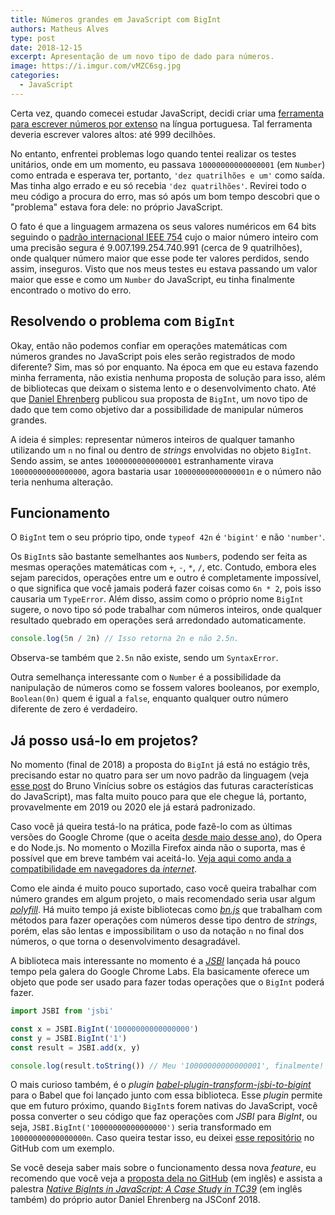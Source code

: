 ```yaml
---
title: Números grandes em JavaScript com BigInt
authors: Matheus Alves
type: post
date: 2018-12-15
excerpt: Apresentação de um novo tipo de dado para números.
image: https://i.imgur.com/vMZC6sg.jpg
categories:
  - JavaScript
---
```


Certa vez, quando comecei estudar JavaScript, decidi criar uma [ferramenta para escrever números por extenso](https://github.com/theuves/extenso.js) na língua portuguesa. Tal ferramenta deveria escrever valores altos: até 999 decilhões.

No entanto, enfrentei problemas logo quando tentei realizar os testes unitários, onde em um momento, eu passava `10000000000000001` (em `Number`) como entrada e esperava ter, portanto, `'dez quatrilhões e um'` como saída. Mas tinha algo errado e eu só recebia `'dez quatrilhões'`. Revirei todo o meu código a procura do erro, mas só após um bom tempo descobri que o "problema" estava fora dele: no próprio JavaScript.

O fato é que a linguagem armazena os seus valores numéricos em 64 bits seguindo o [padrão internacional IEEE 754](https://www.youtube.com/watch?v=PDgT0T0Yodo) cujo o maior número inteiro com uma precisão segura é 9.007.199.254.740.991 (cerca de 9 quatrilhões), onde qualquer número maior que esse pode ter valores perdidos, sendo assim, inseguros. Visto que nos meus testes eu estava passando um valor maior que esse e como um `Number` do JavaScript, eu tinha finalmente encontrado o motivo do erro.

## Resolvendo o problema com `BigInt`

Okay, então não podemos confiar em operações matemáticas com números grandes no JavaScript pois eles serão registrados de modo diferente? Sim, mas só por enquanto. Na época em que eu estava fazendo minha ferramenta, não existia nenhuma proposta de solução para isso, além de bibliotecas que deixam o sistema lento e o desenvolvimento chato. Até que [Daniel Ehrenberg](https://twitter.com/littledan) publicou sua proposta de `BigInt`, um novo tipo de dado que tem como objetivo dar a possibilidade de manipular números grandes.

A ideia é simples: representar números inteiros de qualquer tamanho utilizando um `n` no final ou dentro de *strings* envolvidas no objeto `BigInt`. Sendo assim, se antes `10000000000000001` estranhamente virava  `10000000000000000`, agora bastaria usar `10000000000000001n` e o número não teria nenhuma alteração.

##  Funcionamento

O `BigInt` tem o seu próprio tipo, onde `typeof 42n` é `'bigint'` e não `'number'`. 

Os `BigInt`s são bastante semelhantes aos `Number`s, podendo ser feita as mesmas operações matemáticas com `+`, `-`, `*`, `/`, etc. Contudo, embora eles sejam parecidos, operações entre um e outro é completamente impossível, o que significa que você jamais poderá fazer coisas como `6n * 2`, pois isso causaria um `TypeError`. Além disso, assim como o próprio nome `BigInt` sugere, o novo tipo só pode trabalhar com números inteiros, onde qualquer resultado quebrado em operações será arredondado automaticamente.

```js
console.log(5n / 2n) // Isso retorna 2n e não 2.5n.
```

Observa-se também que `2.5n` não existe, sendo um `SyntaxError`.

Outra  semelhança interessante com o `Number` é a possibilidade da nanipulação de números como se fossem valores booleanos, por exemplo, `Boolean(0n)` quem é igual a `false`, enquanto qualquer outro número diferente de zero é verdadeiro.

## Já posso usá-lo em projetos?

No momento (final de 2018) a proposta do `BigInt` já está no estágio três, precisando estar no quatro para ser um novo padrão da linguagem (veja [esse post](https://medium.com/@brunovincius/processo-de-adi%C3%A7%C3%A3o-de-novas-features-do-js-5c2e086cab8f) do Bruno Vinícius sobre os estágios das futuras características do JavaScript), mas falta muito pouco para que ele chegue lá, portanto, provavelmente em 2019 ou 2020 ele já estará padronizado.

Caso você já queira testá-lo na prática, pode fazê-lo com as últimas versões do Google Chrome (que o aceita [desde maio desse ano](https://developers.google.com/web/updates/2018/05/nic67)), do Opera e do Node.js. No momento o Mozilla Firefox ainda não o suporta, mas é possível que em breve também vai aceitá-lo. [Veja aqui como anda a compatibilidade em navegadores da *internet*](https://caniuse.com/#feat=bigint).

Como ele ainda é muito pouco suportado, caso você queira trabalhar com número grandes em algum projeto, o mais recomendado seria usar algum [*polyfill*](https://pt.stackoverflow.com/questions/194857/o-que-%C3%A9-polyfill). Há muito tempo já existe bibliotecas como [*bn.js*](https://www.npmjs.com/package/bn.js) que trabalham com métodos para fazer operações com números desse tipo dentro de *strings*, porém, elas são lentas e impossibilitam o uso da notação `n` no final dos números, o que torna o desenvolvimento desagradável.

A biblioteca mais interessante no momento é a [*JSBI*](https://www.npmjs.com/package/jsbi) lançada há pouco tempo pela galera do Google Chrome Labs. Ela basicamente oferece um objeto que pode ser usado para fazer todas operações que o `BigInt` poderá fazer.

```js
import JSBI from 'jsbi'

const x = JSBI.BigInt('10000000000000000')
const y = JSBI.BigInt('1')
const result = JSBI.add(x, y)

console.log(result.toString()) // Meu '10000000000000001', finalmente!
```

O mais curioso também, é o *plugin* [*babel-plugin-transform-jsbi-to-bigint*](https://www.npmjs.com/package/babel-plugin-transform-jsbi-to-bigint) para o Babel que foi lançado junto com essa biblioteca. Esse *plugin* permite que em futuro próximo, quando `BigInt`s forem nativas do JavaScript, você possa converter o seu código que faz operações com *JSBI* para *BigInt*, ou seja, `JSBI.BigInt('10000000000000000')` seria transformado em `10000000000000000n`. Caso queira testar isso, eu deixei [esse repositório](https://github.com/theuves/jsbi-to-bigint) no GitHub com um exemplo.

Se você deseja saber mais sobre o funcionamento dessa nova *feature*, eu recomendo que você veja a [proposta dela no GitHub](https://github.com/tc39/proposal-bigint) (em inglês) e assista a palestra [*Native BigInts in JavaScript: A Case Study in TC39*](https://www.youtube.com/watch?v=RiU5OzMZ7z8) (em inglês também) do próprio autor Daniel Ehrenberg na JSConf 2018.
